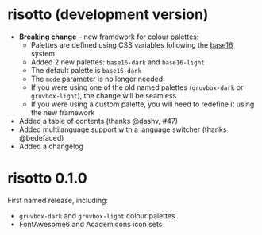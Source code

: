 # risotto (development version)

* **Breaking change** – new framework for colour palettes:
  * Palettes are defined using CSS variables following the [base16](https://github.com/chriskempson/base16) system
  * Added 2 new palettes: `base16-dark` and `base16-light`
  * The default palette is `base16-dark`
  * The `mode` parameter is no longer needed
  * If you were using one of the old named palettes (`gruvbox-dark` or `gruvbox-light`), the change will be seamless
  * If you were using a custom palette, you will need to redefine it using the new framework
* Added a table of contents (thanks @dashv, #47)
* Added multilanguage support with a language switcher (thanks @bedefaced)
* Added a changelog

# risotto 0.1.0

First named release, including:

* `gruvbox-dark` and `gruvbox-light` colour palettes
* FontAwesome6 and Academicons icon sets
